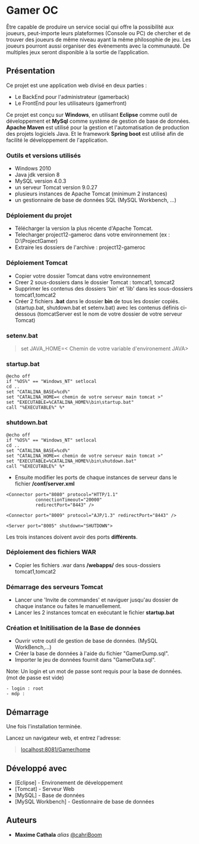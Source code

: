 # Gamer OC

Être capable de produire un service social qui offre la possibilité aux joueurs, 
peut-importe leurs plateformes (Console ou PC) de chercher et de trouver des joueurs de même niveau ayant la même philosophie de jeu.
Les joueurs pourront aussi organiser des évènements avec la communauté. De multiples jeux seront disponible à la sortie de l’application.

## Présentation

Ce projet est une application web divisé en deux parties : 
- Le BackEnd pour l'administrateur (gamerback)
- Le FrontEnd pour les utilisateurs (gamerfront)


Ce projet est conçu sur **Windows**, en utilisant **Eclipse** comme outil de développement et **MySql** comme système de gestion de base de données.
**Apache Maven** est utilisé pour la gestion et l'automatisation de production des projets logiciels Java. Et le framework **Spring boot** est utilisé afin de facilité le développement de l'application.

### Outils et versions utilisés

- Windows 2010
- Java jdk version 8
- MySQL version 4.0.3
- un serveur Tomcat version 9.0.27
- plusieurs instances de Apache Tomcat (minimum 2 instances)
- un gestionnaire de base de données SQL (MySQL Workbench, ...)

### Déploiement du projet
- Télécharger la version la plus récente d'Apache Tomcat.
- Telecharger project12-gameroc dans votre environnement (ex : D:\ProjectGamer)
- Extraire les dossiers de l'archive : project12-gameroc

### Déploiement Tomcat
- Copier votre dossier Tomcat dans votre environnement
- Creer 2 sous-dossiers dans le dossier Tomcat : tomcat1, tomcat2
- Supprimer les contenus des dossiers 'bin' et 'lib' dans les sous-dossiers tomcat1,tomcat2
- Créer 2 fichiers **.bat** dans le dossier **bin** de tous les dossier copiés. (startup.bat, shutdown.bat et setenv.bat) 
  avec les contenus définis ci-dessous (tomcatServer est le nom de votre dossier de votre serveur Tomcat) 

### **setenv.bat**
> set JAVA_HOME=< Chemin de votre variable d'environement JAVA>

### **startup.bat**
>	
	@echo off
	if "%OS%" == "Windows_NT" setlocal
	cd ..
	set "CATALINA_BASE=%cd%"
	set "CATALINA_HOME=< chemin de votre serveur main tomcat >"
	set "EXECUTABLE=%CATALINA_HOME%\bin\startup.bat"
	call "%EXECUTABLE%" %*
>
### **shutdown.bat**
>
	@echo off
	if "%OS%" == "Windows_NT" setlocal
	cd ..
	set "CATALINA_BASE=%cd%"
	set "CATALINA_HOME=< chemin de votre serveur main tomcat >"
	set "EXECUTABLE=%CATALINA_HOME%\bin\shutdown.bat"
	call "%EXECUTABLE%" %*
>

- Ensuite modifier les ports de chaque instances de serveur dans le fichier **/conf/server.xml**

>
    <Connector port="8080" protocol="HTTP/1.1"
               connectionTimeout="20000"
               redirectPort="8443" />
>
>
	<Connector port="8009" protocol="AJP/1.3" redirectPort="8443" />
>

>
	<Server port="8005" shutdown="SHUTDOWN">
>
Les trois instances doivent avoir des ports **différents**.


### Déploiement des fichiers WAR
- Copier les fichiers .war dans **/webapps/** des sous-dossiers tomcat1,tomcat2


### Démarrage des serveurs Tomcat
- Lancer une 'Invite de commandes' et naviguer jusqu'au dossier de chaque instance ou faites le manuellement.
- Lancer les 2 instances tomcat en exécutant le fichier **startup.bat**


### Création et Initilisation de la Base de données
- Ouvrir votre outil de gestion de base de données. (MySQL WorkBench,...)
- Créer la base de données à l'aide du fichier "GamerDump.sql".
- Importer le jeu de données fournit dans "GamerData.sql".

Note: Un login et un mot de passe sont requis pour la base de données. (mot de passe est vide)
>
	- login : root
	- mdp : 
>
	
## Démarrage

Une fois l'installation terminée.

Lancez un navigateur web, et entrez l'adresse:
> [localhost:8081/Gamer/home](http://localhost:8081/Gamer/home)

## Développé avec

* [Eclipse] - Environement de développement
* [Tomcat] - Serveur Web
* [MySQL] - Base de données
* [MySQL Workbench] - Gestionnaire de base de données


## Auteurs
* **Maxime Cathala** _alias_ [@cahriBoom](https://github.com/cahriBoom)
